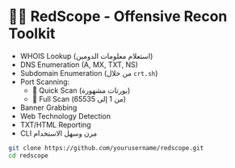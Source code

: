# 🕵️‍♂️ RedScope - Offensive Recon Toolkit


- WHOIS Lookup (استعلام معلومات الدومين)
- DNS Enumeration (A, MX, TXT, NS)
- Subdomain Enumeration (من خلال `crt.sh`)
- Port Scanning:
  - 🔹 Quick Scan (بورتات مشهورة)
  - 🔹 Full Scan (من 1 إلى 65535)
- Banner Grabbing
- Web Technology Detection
- TXT/HTML Reporting
- CLI مرن وسهل الاستخدام


```bash
git clone https://github.com/yourusername/redscope.git
cd redscope
